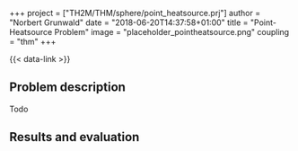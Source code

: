 +++
project = ["TH2M/THM/sphere/point_heatsource.prj"]
author = "Norbert Grunwald"
date = "2018-06-20T14:37:58+01:00"
title = "Point-Heatsource Problem"
image = "placeholder_pointheatsource.png"
coupling = "thm"
+++

{{< data-link >}}

## Problem description

Todo

## Results and evaluation
